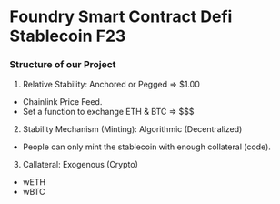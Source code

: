 # Foundry Smart Contract Defi Stablecoin F23

### Structure of our Project

1. Relative Stability: Anchored or Pegged => $1.00

- Chainlink Price Feed.
- Set a function to exchange ETH & BTC => $$$

2. Stability Mechanism (Minting): Algorithmic (Decentralized)

- People can only mint the stablecoin with enough collateral (code).

3. Callateral: Exogenous (Crypto)

- wETH
- wBTC
